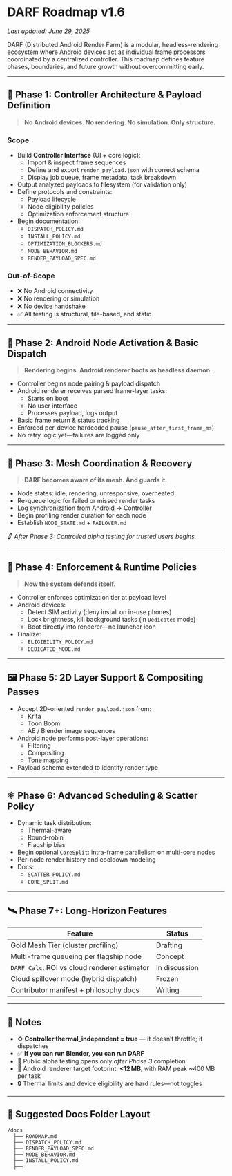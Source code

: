 # DARF Roadmap v1.6

_Last updated: June 29, 2025_

DARF (Distributed Android Render Farm) is a modular, headless-rendering ecosystem where Android devices act as individual frame processors coordinated by a centralized controller. This roadmap defines feature phases, boundaries, and future growth without overcommitting early.

---

## 📐 Phase 1: Controller Architecture & Payload Definition

> **No Android devices. No rendering. No simulation. Only structure.**

### Scope
- Build **Controller Interface** (UI + core logic):
  - Import & inspect frame sequences
  - Define and export `render_payload.json` with correct schema
  - Display job queue, frame metadata, task breakdown
- Output analyzed payloads to filesystem (for validation only)
- Define protocols and constraints:
  - Payload lifecycle
  - Node eligibility policies
  - Optimization enforcement structure
- Begin documentation:
  - `DISPATCH_POLICY.md`
  - `INSTALL_POLICY.md`
  - `OPTIMIZATION_BLOCKERS.md`
  - `NODE_BEHAVIOR.md`
  - `RENDER_PAYLOAD_SPEC.md`

### Out-of-Scope
- ❌ No Android connectivity  
- ❌ No rendering or simulation  
- ❌ No device handshake  
- ✅ All testing is structural, file-based, and static

---

## 🚦 Phase 2: Android Node Activation & Basic Dispatch

> **Rendering begins. Android renderer boots as headless daemon.**

- Controller begins node pairing & payload dispatch
- Android renderer receives parsed frame-layer tasks:
  - Starts on boot
  - No user interface
  - Processes payload, logs output
- Basic frame return & status tracking  
- Enforced per-device hardcoded pause (`pause_after_first_frame_ms`)  
- No retry logic yet—failures are logged only

---

## 🔁 Phase 3: Mesh Coordination & Recovery

> **DARF becomes aware of its mesh. And guards it.**

- Node states: idle, rendering, unresponsive, overheated
- Re-queue logic for failed or missed render tasks
- Log synchronization from Android → Controller
- Begin profiling render duration for each node
- Establish `NODE_STATE.md` + `FAILOVER.md`

🔓 *After Phase 3: Controlled alpha testing for trusted users begins.*

---

## 🔧 Phase 4: Enforcement & Runtime Policies

> **Now the system defends itself.**

- Controller enforces optimization tier at payload level
- Android devices:
  - Detect SIM activity (deny install on in-use phones)
  - Lock brightness, kill background tasks (in `Dedicated` mode)
  - Boot directly into renderer—no launcher icon
- Finalize:
  - `ELIGIBILITY_POLICY.md`
  - `DEDICATED_MODE.md`

---

## 🖼️ Phase 5: 2D Layer Support & Compositing Passes

- Accept 2D-oriented `render_payload.json` from:
  - Krita
  - Toon Boom
  - AE / Blender image sequences
- Android node performs post-layer operations:
  - Filtering
  - Compositing
  - Tone mapping
- Payload schema extended to identify render type

---

## ⚛️ Phase 6: Advanced Scheduling & Scatter Policy

- Dynamic task distribution:
  - Thermal-aware
  - Round-robin
  - Flagship bias
- Begin optional `CoreSplit`: intra-frame parallelism on multi-core nodes
- Per-node render history and cooldown modeling
- Docs:
  - `SCATTER_POLICY.md`
  - `CORE_SPLIT.md`

---

## 🛰️ Phase 7+: Long-Horizon Features

| Feature | Status |
|--------|--------|
| Gold Mesh Tier (cluster profiling) | Drafting |
| Multi-frame queueing per flagship node | Concept |
| `DARF Calc`: ROI vs cloud renderer estimator | In discussion |
| Cloud spillover mode (hybrid dispatch) | Frozen |
| Contributor manifest + philosophy docs | Writing |

---

## 📌 Notes

- ⚙️ **Controller thermal_independent = true** — it doesn’t throttle; it dispatches  
- ✅ **If you can run Blender, you can run DARF**  
- 🤝 Public alpha testing opens only *after Phase 3* completion  
- 💾 Android renderer target footprint: **<12 MB**, with RAM peak ~400 MB per task  
- 🔒 Thermal limits and device eligibility are hard rules—not toggles  

---

## 📁 Suggested Docs Folder Layout

```plaintext
/docs
  ├── ROADMAP.md
  ├── DISPATCH_POLICY.md
  ├── RENDER_PAYLOAD_SPEC.md
  ├── NODE_BEHAVIOR.md
  ├── INSTALL_POLICY.md
  ├──
